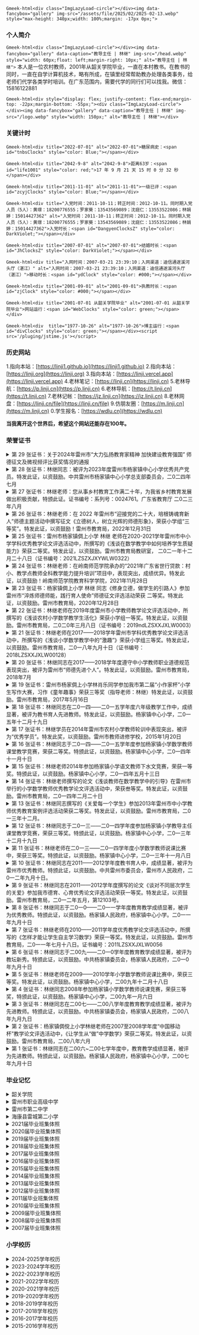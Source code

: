 `Gmeek-html<div class="ImgLazyLoad-circle"></div><img data-fancybox="gallery" img-src="/assets/file/2025/02/2025-02-13.webp" style="max-height: 340px;width: 100%;margin: -17px 0px;">`

### **个人简介**

`Gmeek-html<div class="ImgLazyLoad-circle"></div><img data-fancybox="gallery" data-caption="教导主任 | 林继" img-src="/head.webp" style="width: 60px;float: left;margin-right: 10px;" alt="教导主任 | 林继">` 本人是一位农村教师，2001年从韶关学院毕业，一直在本村教书。在教书的同时，一直在自学计算机技术，略有所成，在镇里经常帮助教办处理各类事务，给老师们代学各类学时培训。在广东范围内，需要代学的同行们可以找我。微信：15816122881

`Gmeek-html<div style="display: flex; justify-content: flex-end;margin-top: -22px;margin-bottom: -55px;"><div class="ImgLazyLoad-circle"></div><img data-fancybox="gallery" data-caption="教导主任 | 林继" img-src="/logo.webp" style="width: 150px;" alt="教导主任 | 林继"></div>`

### **关键计时**

`Gmeek-html<div title="2022-07-01" alt="2022-07-01">糖尿病史：<span id="tnbsClocks" style="color: Blue;"></span></div>`

`Gmeek-html<div title="2042-9-8" alt="2042-9-8">距离63岁：<span id="life1001" style="color: red;">17 年 9 月 21 天 15 时 0 分 32 秒</span></div>`

`Gmeek-html<div title="2011-11-01" alt="2011-11-01">一级已评：<span id="zcyjClocks" style="color: Blue;"></span></div>`

`Gmeek-html<div title="入党时间：2011-10-11；转正时间：2012-10-11。同时期入党人员（5人）：黄璟：18200776555；罗家葵：13543569089；沈庭仁：13553522086；林娟婷：15014427362" alt="入党时间：2011-10-11；转正时间：2012-10-11。同时期入党人员（5人）：黄璟：18200776555；罗家葵：13543569089；沈庭仁：13553522086；林娟婷：15014427362">入党时长：<span id="DangyenClocksZ" style="color: DarkViolet;"></span></div>`

`Gmeek-html<div title="2007-07-01" alt="2007-07-01">结婚时长：<span id="JhClocksZ" style="color: DarkViolet;"></span></div>`

`Gmeek-html<div title="入网时间：2007-03-21 23:39:10；入网渠道：迪信通遂溪河头厅（湛江）" alt="入网时间：2007-03-21 23:39:10；入网渠道：迪信通遂溪河头厅（湛江）">移动时长：<span id="ydClock" style="color: #000;"></span></div>`

`Gmeek-html<div title="2001-09-01" alt="2001-09-01">执教时长：<span id="zjClock" style="color: #000;"></span></div>`

`Gmeek-html<div title="2001-07-01 从韶关学院毕业" alt="2001-07-01 从韶关学院毕业">网站运行：<span id="WebClocks" style="color: green;"></span></div>`

`Gmeek-html<div  title="1977-10-26" alt="1977-10-26">博主运行：<span id="divClocks" style="color: green;"></span></div><script src='/pluging/jstime.js'></script>`

### **历史网站**

1.指向本站：[https://linji1.github.io](https://linji1.github.io)
2.指向本站：[https://linji.org](https://linji.org)
3.指向本站：[https://linji.vercel.app](https://linji.vercel.app)
4.老林笔记：[https://linji.cn](https://linji.cn)
5.老林导航：[https://p.linji.cn](https://p.linji.cn)
6.老林导航：[https://t.linji.cn](https://t.linji.cn)
7.老林记帐：[https://jz.linji.cn](https://jz.linji.cn)
8.老林网盘：[https://linji.cn/file](https://linji.cn/file)
9.仿朋友圈：[https://m.linji.cn](https://m.linji.cn)
0.学生报名：[https://wdlu.cn](https://wdlu.cn)

**当我离开这个世界后，希望这个网站还能存在100年。**

### **荣誉证书**
<details>
<summary>第 29 张证书：关于2024年雷州市“大力弘扬教育家精神 加快建设教育强国” 师德征文及微视频评比获奖情况的通报</summary>

`Gmeek-html<strong><center><a href="/pdf/web/viewer.html?file=/assets/荣誉证书/关于2024年雷州市“大力弘扬教育家精神 加快建设教育强国” 师德征文及微视频评比获奖情况的通报.pdf" target="_blank" style="color: black;">2024雷州市师德征文评比获奖名单</a></center></strong>`

`Gmeek-html<center><table border="1" style="border-collapse: collapse; font-size: 14px;" class="clicked"><tbody><tr><td style="text-align:center;">作者</td><td style="text-align:center;">单位名称</td><td style="text-align:center;">题目</td><td style="text-align:center;">获奖等级</td><td style="text-align:center;">组别</td></tr><tr><td style="text-align:center;">陈再兴</td><td style="text-align:center;">雷州市杨家镇中心小学</td><td>仰不愧于天，俯不怍于人</td><td style="text-align:center;">二等奖</td><td style="text-align:center;">小学组</td></tr><tr style="background-color: #ffc000a8;"><td style="text-align:center;">林&nbsp; 继</td><td style="text-align:center;">雷州市杨家镇倜上小学</td><td style="text-align:left;">浅谈学困生转化教育的策略和方法</td><td style="text-align:center;">二等奖</td><td style="text-align:center;">小学组</td></tr><tr><td style="text-align:center;">莫春美</td><td style="text-align:center;">雷州市杨家镇中心小学</td><td style="text-align:left;">捧着一颗心来，不带半根草去</td><td style="text-align:center;">二等奖</td><td style="text-align:center;">小学组</td></tr><tr><td style="text-align:center;">刘英杰</td><td style="text-align:center;">雷州市杨家镇中心小学</td><td style="text-align:left;">浅谈德育工作的实践与思考</td><td style="text-align:center;">三等奖</td><td style="text-align:center;">小学组</td></tr></tbody></table></center>`
</details>

<details>
<summary>第 28 张证书：林继同志：被评为2023年度雷州市杨家镇中心小学优秀共产党员。特发此证，以资鼓励。中共雷州市杨家镇中心小学总支部委员会，二0二四年七月</summary>

![第 28 张证书：杨家镇中心小学优秀共产党员](/assets/荣誉证书/20240701.webp)

</details>

<details>
<summary>第 27 张证书：林继老师：您从事乡村教育工作满二十年，为我省乡村教育发展做出积极贡献，特颁此证。证书编号：系列号：0024761。广东省教育厅 二0二三年八月</summary>

`Gmeek-html<div title="2001-09-01" alt="2001-09-01" style="text-align: center;">执教时长：<span id="zjClocka" style="color: green;text-align: center;"></span></div>`

![第 27 张证书：乡村教育工作满二十年，为我省乡村教育发展做出积极贡献，特颁此证](/assets/荣誉证书/20230801.webp)

</details>

<details>

<summary>第 26 张证书：林继老师：在 2022 年雷州市“迎接党的二十大，培根铸魂育新人”师德主题活动中撰写征文《立德树人，树立光辉的师德形象》，荣获小学组“三等奖”。特发此证，以资鼓励！雷州市教育局，2022年12月31日</summary>

![第 26 张证书：师德征文《立德树人，树立光辉的师德形象》，荣获小学组“三等奖”](/assets/荣誉证书/20221231.webp)

</details>

<details>
<summary>第 25 张证书：雷州市杨家镇倜上小学 林继 老师在2020-2021学年雷州市中小学学科优秀教学论文评选活动中，所撰写的《浅谈在数学教学中如何培养学生质疑能力》荣获二等奖。特发此证，以资鼓励。雷州市教育局教研室， 二0二一年十二月二十八日（证书编号：2021LZSZXJXYWLW0322）</summary>

![第 25 张证书：教学论文《浅谈在数学教学中如何培养学生质疑能力》荣获二等奖](/assets/荣誉证书/20211228.webp)

</details>

<details>
<summary>第 24 张证书：林继老师：在岭南师范学院承办的“2021年广东省世行贷款：村小、教学点教师全科教学能力提升培训”项目中，表现突出，成绩优异。特发此证，以资鼓励！岭南师范学院教育科学学院，2021年11月28日</summary>

![第 24 张证书：“2021年广东省世行贷款：村小、教学点教师全科教学能力提升培训”项目中，表现突出，成绩优异](/assets/荣誉证书/2021112801.webp)
![第 24 张证书：“2021年广东省世行贷款：村小、教学点教师全科教学能力提升培训”项目中，表现突出，成绩优异](/assets/荣誉证书/2021112802.webp)
![第 24 张证书：“2021年广东省世行贷款：村小、教学点教师全科教学能力提升培训”项目中，表现突出，成绩优异](/assets/荣誉证书/2021112803.webp)
![第 24 张证书：“2021年广东省世行贷款：村小、教学点教师全科教学能力提升培训”项目中，表现突出，成绩优异](/assets/荣誉证书/2021112804.webp)
![第 24 张证书：“2021年广东省世行贷款：村小、教学点教师全科教学能力提升培训”项目中，表现突出，成绩优异](/assets/荣誉证书/2021112805.webp)

</details>

<details>
<summary>第 23 张证书：杨家镇倜上小学 林继 同志《修身立德，做学生的引路人》参加雷州市“淬炼师德师能，践行育人使命”师德征文评选活动荣获 二等奖。特发此证，以资鼓励。雷州市教育局，2020年12月28日</summary>

![第 23 张证书：师德论文《修身立德，做学生的引路人》荣获小学组二等奖](/assets/荣誉证书/20201228.webp)

</details>

<details>
<summary>第 22 张证书：林继老师在2019年度雷州市小学教师教学论文评选活动中，所撰写的《浅谈农村小学数学教学生活化》荣获小学组一等奖。特发此证，以资鼓励。雷州市教育局，二0二0年三月八日（证书编号：2019ndLZSXXJXLW0003）</summary>

`Gmeek-html<center><p><strong style="font-size: 20px;"><a href="/pdf/web/viewer.html?file=/assets/荣誉证书/2019-386.pdf" target="_blank" style="color: black;">2019年度雷州市中小学教师教学论文评选结果</a></strong></p><table border="1" style="border-collapse: collapse;text-align: center;font-size: 15px;"><tbody><tr><td>序号</td><td>参 评 论 文</td><td>作者姓名</td><td>作者单位</td><td>评奖等级</td><td>学科</td></tr><tr style="background-color: #ffc000a8;"><td>1</td><td style="text-align: left;padding-left: 20px;">《浅谈农村小学数学教学生活化》</td><td>林 继</td><td>杨家中心小学</td><td>一等奖</td><td>数学</td></tr><tr><td>2</td><td style="text-align: left;padding-left: 20px;">《巧设教法，让古诗词教学妙趣横生》</td><td>符雪莲</td><td>杨家中心小学</td><td>一等奖</td><td>语文</td></tr><tr><td>3</td><td style="text-align: left;padding-left: 20px;">《小学英语教学必须以学生为本》</td><td>陈彩芬</td><td>杨家中心小学</td><td>一等奖</td><td>英语</td></tr><tr><td>4</td><td style="text-align: left;padding-left: 20px;">《优化教学手段，提高语文课堂有效性》</td><td>刘 瑾</td><td>杨家中心小学</td><td>二等奖</td><td>语文</td></tr><tr><td>5</td><td style="text-align: left;padding-left: 20px;">《多媒体在语文教学的运用》</td><td>何祥福</td><td>杨家西汀小学</td><td>二等奖</td><td>语文</td></tr><tr><td>6</td><td style="text-align: left;padding-left: 20px;">《如何让学生爱学、乐学、会学数学》</td><td>李小凤</td><td>杨家中心小学</td><td>二等奖</td><td>数学</td></tr><tr><td>7</td><td style="text-align: left;padding-left: 20px;">《试论提高农村小学语文课堂教学效率的策略与方法》</td><td>刘兴文</td><td>杨家宅湾小学</td><td>三等奖</td><td>语文</td></tr><tr><td>8</td><td style="text-align: left;padding-left: 20px;">《浅谈如何提高学生的课堂参与度》</td><td>王汝清</td><td>杨家中心小学</td><td>三等奖</td><td>数学</td></tr><tr><td>9</td><td style="text-align: left;padding-left: 20px;">《如何提高小学生数学计算能力》</td><td>陈科锦</td><td>杨家中心小学</td><td>三等奖</td><td>数学</td></tr><tr><td>10</td><td style="text-align: left;padding-left: 20px;">《提高学生英语课堂参与度初探》</td><td>莫春美</td><td>杨家中心小学</td><td>三等奖</td><td>英语</td></tr><tr><td>11</td><td style="text-align: left;padding-left: 20px;">《培养“听”的习惯、创设“说”的情境》</td><td>黄华并</td><td>杨家中心小学</td><td>三等奖</td><td>英语</td></tr></tbody></table></center>`

![第 22 张证书：《浅谈农村小学数学教学生活化》荣获小学组一等奖](/assets/荣誉证书/20200308.webp)

</details>

<details>
<summary>第 21 张证书：林继老师在2017——2018学年雷州市学科优秀教学论文评选活动中，所撰写的《浅谈小学数学教学中的“激趣”》荣获小学组三等奖。特发此证，以资鼓励。雷州市教育局，二0一八年九月十日（证书编号：2018LZSXXJXLW00128）</summary>

![第 21 张证书：教学论文《浅谈小学数学教学中的“激趣”》荣获小学组三等奖](/assets/荣誉证书/20180910.webp)

</details>

<details>
<summary>第 20 张证书：林继同志在2017——2018学年度遵守中小学教师职业道德规范表现突出，被评为雷州市“师德先进个人”。特发此证，以资鼓励。雷州市教育局，2018年7月</summary>

![第 20 张证书：雷州市“师德先进个人”](/assets/荣誉证书/20180701.webp)

</details>

<details>
<summary>第 19 张证书：雷州市杨家倜上小学林肖乐同学参加我市第二届“小作家杯”小学生写作大赛，习作《童年趣事》荣获三等奖（指导老师：林继）特发此证，以资鼓励。雷州市教育局，2017年5月16日</summary>

![第 19 张证书：第二届“小作家杯”小学生写作大赛，习作《童年趣事》荣获三等奖（指导老师：林继）](/assets/荣誉证书/20170516.webp)

</details>

<details>
<summary>第 18 张证书：林继同志在二0一四——二0一五学年度六年级教学工作中，成绩显著，被评为教书育人先进教师。特发此证，以资鼓励。杨家镇中心小学，二0一五年十二月十九日</summary>

> 林继同志2014~2015学年度六年级毕业调研考试数学获得全镇第三名。资金 100（镇） + 200（校） 元 + 一张“教书育人先进教师”奖状。

![第 18 张证书：杨家镇教书育人先进教师](/assets/荣誉证书/20151219.webp)
</details>

<details>
<summary>第 17 张证书：林继学员在2014年雷州市农村小学教师轮训中表现突出，被评为“优秀学员”。特发此奖，以资鼓励。雷州市教师进修学校，2015年1月20日</summary>

![第 17 张证书：雷州市农村小学教师轮训中表现突出，被评为“优秀学员”](/assets/荣誉证书/20150120.webp)

</details>

<details>
<summary>第 16 张证书：林继同志于二0一四——二0一五学年度参加杨家镇小学数学教师课堂教学竞赛，荣获二等奖。特颁此证，以资鼓励。杨家镇中心小学，二0一四年十一月十日</summary>

> 2014年第三张奖状，奖金：镇60元，校100元，共160元。

![第 16 张证书：杨家镇小学数学教师课堂教学竞赛，荣获二等奖](/assets/荣誉证书/20141110.webp)

</details>

<details>
<summary>第 15 张证书：林继老师2014年参加杨家镇小学语文教师下水文竞赛，荣获一等奖。特颁此证，以资鼓励。杨家镇中心小学，二0一四年五月十三日</summary>

![第 15 张证书：杨家镇小学语文教师下水文竞赛，荣获一等奖](/assets/荣誉证书/20140513.webp)

</details>

<details>
<summary>第 14 张证书：林继老师撰写的论文《浅谈教师在数学教学中的引导》在雷州市举行的小学数学教师优秀教学论文评选活动中，荣获叁等奖。特发此证，以资鼓励。雷州市教育局，二0一四年二月二十日</summary>

![第 14 张证书：教学论文《浅谈教师在数学教学中的引导》荣获叁等奖](/assets/荣誉证书/20140220.webp)

</details>

<details>
<summary>第 13 张证书：林继同志撰写的《关爱每一个学生》参加2013年雷州市中小学教师优秀教育案例评选活动荣获二等奖。特发此证，以资鼓励。雷州市教育局，二0一三年十二月。</summary>

![第 13 张证书：优秀教育案例《关爱每一个学生》荣获二等奖](/assets/荣誉证书/20131201.webp)

</details>

<details>
<summary>第 12 张证书：林继同志于二0一三——二0一四学年度参加杨家镇小学教导主任课堂教学竞赛，荣获三等奖。特颁此证，以资鼓励。杨家镇中心小学，二0一三年十二月十九日</summary>

![第 12 张证书：杨家镇小学教导主任课堂教学竞赛，荣获三等奖](/assets/荣誉证书/20131219.webp)

</details>

<details>
<summary>第 11 张证书：林继老师在二0一三——二0一四学年度小学数学教师说课比赛中，荣获三等奖。特颁此证，以资鼓励。杨家镇中心小学，二0一三年十一月八日</summary>

![第 11 张证书：杨家镇小学数学教师说课竞赛，荣获三等奖](/assets/荣誉证书/20131108.webp)

</details>

<details>
<summary>第 10 张证书：林继同志在2011——2012学年度教书育人中，成绩显著，被评为雷州市优秀教师。特颁此证，以资鼓励。中共雷州市委员会，雷州市人民政府，二0一二年九月十日。</summary>

![第 10 张证书：雷州市优秀教师](/assets/荣誉证书/20120910.webp)

</details>

<details>
<summary>第 9 张证书：林继同志在2011——2012学年度撰写的论文《谈对不同层次学生的关爱》参加我市德育、心育优秀论文评选活动荣获一等奖。特发此证，以资鼓励。雷州市教育局，二0一二年五月，第12103号。</summary>

![第 9 张证书：论文《谈对不同层次学生的关爱》参加我市德育、心育优秀论文评选活动荣获一等奖](/assets/荣誉证书/20120501.webp)

</details>

<details>
<summary>第 8 张证书：林继同志于二0一0——二0一一学年度教育教学成绩显著，被评为优秀教师。特颁此证，以资鼓励。杨家镇人民政府，杨家镇中心小学。二0一一年九月十日</summary>

![第 8 张证书：杨家镇优秀教师](/assets/荣誉证书/20110910.webp)

</details>

<details>
<summary>第 7 张证书：林继老师在2010——2011学年度优秀教学论文评选活动中，所撰写的《怎样才能让学生自主学习数学》荣获一等奖。特发此证，以资鼓励。雷州市教育局，二0一一年七月十八日。证书编号：2011LZSXXJXLW0056</summary>

![第 7 张证书：教学论文《怎样才能让学生自主学习数学》荣获一等奖](/assets/荣誉证书/20110718.webp)

</details>

<details>
<summary>第 6 张证书：林继同志于二00九——二0一0学年度教育教学成绩显著，被评为教坛新秀。特颁此证，以资鼓励。中共杨家镇委员会，杨家镇人民政府，二0一0年九月十日</summary>

![第 6 张证书：杨家镇教坛新秀](/assets/荣誉证书/20100910.webp)

</details>

<details>
<summary>第 5 张证书：林继老师在2009——2010学年小学数学教师说课比赛中，荣获三等奖。特发此证，以资鼓励。杨家镇中心小学，二00九年十二月十八日</summary>

![第 5 张证书：杨家镇小学数学教师说课竞赛，荣获三等奖](/assets/荣誉证书/20091218.webp)

</details>

<details>
<summary>第 4 张证书：林继同志2008年参加杨家镇小学数学教师说课竞赛，荣获三等奖，特颁此证，以资鼓励。杨家镇中心小学，二00九年一月六日</summary>

![第 4 张证书：杨家镇小学数学教师说课竞赛，荣获三等奖](/assets/荣誉证书/20090106.webp)

</details>

<details>
<summary>第 3 张证书：林继同志在二00七——二00八学年度教育教学成绩显著，被评为先进教师。特颁此证，以资鼓励。中共杨家镇委员会，杨家镇人民政府，二00八年九月九日</summary>

![第 3 张证书：杨家镇先进教师](/assets/荣誉证书/20080909.webp)

</details>

<details>
<summary>第 2 张证书：杨家镇倜傥上小学林继老师在2007至2008学年度“中国移动杯”教学论文评选活动中，《让学生从“做”中学数学》荣获二等奖。特发此证，以资鼓励。雷州市教育局，二00八年六月</summary>

![第 2 张证书：教学论文《让学生从“做”中学数学》荣获二等奖](/assets/荣誉证书/20080601.webp)

</details>

<details>
<summary>第 1 张证书：林继同志在二00六~二00七学年度中，教育教学成绩显著，被评为先进教师。特颁此证，以资鼓励。杨家镇人民政府，杨家镇中心小学，二00七年九月十日</summary>

![第 1 张证书：杨家镇先进教师](/assets/荣誉证书/20070910.webp)

</details>

### **毕业记忆**
<details>
<summary>韶关学院</summary>

![](/assets/毕业记忆/2001.7.1.webp)

![](/assets/毕业记忆/2001.7.2.webp)

![](/assets/毕业记忆/2001.7.3.webp)

![](/assets/毕业记忆/2001.7.4.webp)

![](/assets/毕业记忆/2001.7.5.webp)

</details>

<details>
<summary>雷州市职业高级中学</summary>

![](/assets/毕业记忆/1998.6.1.webp)

![](/assets/毕业记忆/1998.6.2.webp)

![](/assets/毕业记忆/1998.6.3.webp)

![](/assets/毕业记忆/1998.6.4.webp)

![](/assets/毕业记忆/1998.6.5.webp)

![](/assets/毕业记忆/1998.6.6.webp)

![](/assets/毕业记忆/1998.6.7.webp)

![](/assets/毕业记忆/1998.6.8.webp)

![](/assets/毕业记忆/1998.6.9.webp)

![](/assets/毕业记忆/1998.6.10.webp)

![](/assets/毕业记忆/1998.6.11.webp)
</details>

<details>
<summary>雷州市第二中学</summary>

![](/assets/毕业记忆/1995.7.1.webp)

![](/assets/毕业记忆/1995.7.2.webp)

![](/assets/毕业记忆/1995.7.3.webp)

![](/assets/毕业记忆/1995.7.4.webp)

![](/assets/毕业记忆/1995.7.5.webp)

</details>

<details>
<summary>海康县雷城第二小学</summary>

![](/assets/毕业记忆/1992.6.1.webp)

![](/assets/毕业记忆/1992.6.2.webp)

![](/assets/毕业记忆/1992.6.3.webp)

![](/assets/毕业记忆/1992.6.4.webp)

![](/assets/毕业记忆/1992.6.5.webp)

</details>

<details>
<summary>2021届毕业班集体照</summary>

上一行、林耀恒、林泽浩、林裕昭、林治
中间行：陈娇凤、肖兰琴、林继、林仁贵、蔡妃燕、黄丽、蔡海珍
下一行：林小奋、林小怡、林彩莹、林蔓群、林耀迪

`Gmeek-html<b><font face="微软雅黑" size="5" color="#008000">最后一届六年级，以后学校再也没有六年级。下学期，六年级学生直接到杨家中学就读，学校以后只有学前至五年级。</font></b>`

![](/assets/毕业记忆/2021042301.webp)

![](/assets/毕业记忆/2021042302.webp)

![](/assets/毕业记忆/2021052801.webp)

![](/assets/毕业记忆/2021052802.webp)

![](/assets/毕业记忆/2021070401.webp)

![](/assets/毕业记忆/2021070402.webp)

![](/assets/毕业记忆/2021070601.webp)

</details>

<details>
<summary>2020届毕业班集体照</summary>

上一行、林宏琼、林小扁、邓明锡、林琳、林宏坚、林耀恒
中间行：陈娇凤、肖兰琴、林继（林大迪）、林仁贵、蔡妃燕、黄丽、蔡海珍
下一行：林红敏、林娇羽、林海丽、林小珠、林雅秀

![](/assets/毕业记忆/2020.6-3.webp)

![](/assets/毕业记忆/2020.6-1.webp)

![](/assets/毕业记忆/2020.6-2.webp)
</details>

<details>
<summary>2019届毕业班集体照</summary>

上一行：林宏欣、林琪乾、林大利、林宏伟、林子翔
下一行：林  爵、林伟爵、林逢蝶、彭秋媚、林肖乐

![](/assets/毕业记忆/b_191351_1589140672.webp)

![](/assets/毕业记忆/2019.6-1.webp)

![](/assets/毕业记忆/2019.6-2.webp)
</details>

<details>
<summary>2018届毕业班集体照</summary>

上一行：林红雅、林欣欣、彭绚、林大顺、林宏兴、林宏炳、林俊鑫
中间行：黄丽、肖兰琴、林继、林仁贵、蔡海珍、蔡妃燕、陈娇凤
下一行：林秀珠、林金来、林阳丽、林洁、林海媚、林汝珠

![](/assets/毕业记忆/2018.6-1.webp)

![](/assets/毕业记忆/2018.6-2.webp)

![](/assets/毕业记忆/2018.6-3.webp)
</details>

<details>
<summary>2017届毕业班集体照</summary>

上一行：林有武、林大顺、林宏景、林俞江、林志坚、林麟杰
中间行：蔡海珍、黄丽、林继、林仁贵、陈豪杰、蒋小珍、陈娇凤
下一行：林娇青、林丽娇、林华连、林蔓莎
![](/assets/毕业记忆/b_011528_1738108294.webp)

![](/assets/毕业记忆/2017.6-1.webp)

![](/assets/毕业记忆/2017.6-2.webp)
</details>

<details>
<summary>2016届毕业班集体照</summary>

上一行：林奇钊、林裕翔、林炳坤、林鸿升、林培梁、林娇丽、林巧凤、林静静、林静妹
中间行：陈娇凤、肖兰琴、林继、林炳、彭汉辉、林仁贵、黄丽、蒋小珍
下一行：林雄智、林鸿健、林小华、林蔓柳、林翠、林茂荣、林海维、林红娟

![](/assets/毕业记忆/2016.6-1.webp)

![](/assets/毕业记忆/2016.6-2.webp)

</details>

<details>
<summary>2015届毕业班集体照</summary>

上一行：林宏寿、林大宽、林有森、林晓军、林汝媚、林巧仁、林景辉、林纬达
中间行：蒋小珍、黄丽、肖兰琴、林继、林仁贵、林炳、陈永富、陈娇凤、蔡海珍
下一行：符诗敏、林妙焕、何晓萍、林依芬、林密、林柳莹、林诗媚

![](/assets/毕业记忆/2015.6-1.webp)

![](/assets/毕业记忆/2015.6-2.webp)

</details>

<details>
<summary>2014届毕业班集体照</summary>

上一行：林鸿越、林俊辛、林志勇、林宏辉、林晓军、何文泳、林伟攀、林金滨、林大翔
中间行：肖兰琴、林继、陈永富、林炳、林仁贵、黄丽、陈娇凤、蔡海珍
下一行：林凤英、林艺奋、林柳雁、林汝娟、林妙莹、林红妙、林雄威、林培栋

![](/assets/毕业记忆/2014.6-1.webp)

![](/assets/毕业记忆/2014.6-2.webp)

</details>

<details>
<summary>2013届毕业班集体照</summary>

上一行：林鸿铭、林大兴、林海智、何文泳、林大敏、林奇炳、林宏珍、林红秀、林小喜
中间行：黄丽、陈永富、林仁贵、林炳、林继、肖兰琴、陈娇凤、蔡海珍
下一行：林梦婷、林娇艳、林宏兰、林旭景、林小翡、林婷婷、林如燕、林雅萍

![](/assets/毕业记忆/b_235110_1907619924.webp)

![](/assets/毕业记忆/2013.6-1.webp)

![](/assets/毕业记忆/2013.6-2.webp)

![](/assets/毕业记忆/2013.6-54.webp)

</details>

<details>
<summary>2012届毕业班集体照</summary>

第一行：林宜耀、林俊全、林乃全、何文涛、林志意、林梁强、林慧如、林宏羽、林相仁、林晓冠、林同辑
第二行：林琪寓、林大辉、林大舒、林彩平、林宏芬、林玉裕、林妃燕、林宏珠、林有爱、林宏强、林鸿明
第三行：陈娇凤、蔡海珍、肖兰琴、林继、林炳、林仁贵、黄丽、郑梅琴
最下行：林彩虹、林喜连、林春娇、林春健、林彩梦、林明杨、林诗敏、林翠平、林雅丽、林海燕

![](/assets/毕业记忆/2012.6-1.webp)

![](/assets/毕业记忆/2012.6-2.webp)

![](/assets/毕业记忆/2012.6-3.webp)

</details>

<details>
<summary>2011届毕业班集体照</summary>

第一行：林宏智、林特耀、林有朋、林如孟、林中山、林俊辉、林宏瑞、林特立、林琪富、林宏兴、林大葵、林相仁
第二行：林玉娇、林宏芬、颜菊曼、林玉桂、林如花、林静红、林月玲、林野浪、林小燕、林如琴、林鸿文、林炳和
第三行：蔡海珍、肖兰琴、林继、林炳、林仁贵、陈娇凤、郑梅琴、黄丽
最下行：林丽萍、林丽珠、林小亚、林红兰、林妙霞、林小翔、林红平、林小乔、林梦媚

![](/assets/毕业记忆/2011.6-1.webp)

![](/assets/毕业记忆/2011.6-2.webp)

![](/assets/毕业记忆/2011.6-3.webp)

</details>

<details>
<summary>2010届毕业班集体照</summary>

第一行：林钟忽、林雅文、林坤发、林海强、林蔡盛、林文锋、林宏敏、林大羽、林宏羽、林大鸿、林坤平、林炜道、林如权
第二行：林宏耀、林珠智、林坤敏、林有波、林立智、林少平、林汝青、林翠平、林宏婉、林彩虹、林彩凤、林慧琴
第三行：邓海江、陈娇凤、吴成杨、林仁贵、林炳、林继、肖兰琴、黄丽、蔡海珍
最下行：林月娣、林春秀、林宏英、林秋芬、林宏丽、林诗芬、林凤娇、林海玲、林彩华、林丽荣

![](/assets/毕业记忆/2010.6-1.webp)

![](/assets/毕业记忆/2010.6-2.webp)

</details>

<details>
<summary>2009届毕业班集体照</summary>

第一行：林树圣、林如墨、林珠兴、林炳文、林宏茂、林雅权、林宏盛、林立智、林大蔚
第二行：林丽霞、林春燕、林秀珍、林华丽、林秋花、林玉娥、林喜玉
第三行：杨世伟、吴成杨、肖兰琴、林继、林炳、林仁贵、陈娇凤、蔡海珍
最下行：林梦巧、林莉乔、林月丽、林艾娜、林秋花、林宏铃、林立岑、林锦梅

![](/assets/毕业记忆/2009.6-1.webp)

![](/assets/毕业记忆/2009.6-2.webp)

</details>

<details>
<summary>2008届毕业班集体照</summary>

第一行：林健伟、林伟华、林宏兴、林宏辉、林智超、林同敏、林乘、林伟祥
第二行：林建裕、林坤明、林坤超、林大誉、林惠强、林可仁、林灵强、林大勇
第三行：陈志诚、林仁贵、林炳、肖兰琴、林继、陈娇凤、黄丽
最下行：林秋丽、林艾青、林华美、蔡串花、林秋燕、林彩华、林彩丽、林梦菊、林小亚

![](/assets/毕业记忆/2008.6-1.webp)

![](/assets/毕业记忆/2008.6-2.webp)

</details>

<details>
<summary>2007届毕业班集体照</summary>

第一行：林炳活、林相、林晓威、林宏涛、林文享、林东君、林大发、林特师、林宏金、林滨龙
第二行：林小燕、林小如、吴小英、林丽宠、林红华、林小权、林华曼、林立本、林梧桐、林柏武
第三行：杨世伟、林继、肖兰琴、林炳、林仁贵、陈吉荣、林春仁、黄丽
最下行：林艾静、林乔春、林小盈、林秋凤、林红花、林彩丽、林春霞、林晓洁

![](/assets/毕业记忆/2007.6-1.webp)

![](/assets/毕业记忆/2007.6-2.webp)

</details>

### **小学校历**

<details>
<summary>2024-2025学年校历</summary>

![2024-2025学年校历](/assets/小学校历/2024-2025学年校历.webp)

</details>

<details>
<summary>2023-2024学年校历</summary>

![2023-2024学年校历](/assets/小学校历/2023-2024学年校历.webp)

</details>

<details>
<summary>2022-2023学年校历</summary>

![2022-2023学年校历](/assets/小学校历/2022-2023学年校历.webp)

</details>

<details>
<summary>2021-2022学年校历</summary>

![2021-2022学年校历](/assets/小学校历/2021-2022学年校历.webp)

</details>

<details>
<summary>2020-2021学年校历</summary>

![2020-2021学年校历](/assets/小学校历/2020-2021学年校历.webp)

</details>

<details>
<summary>2019-2020学年校历</summary>

![2019-2020学年校历](/assets/小学校历/2019-2020学年校历.webp)

</details>

<details>
<summary>2018-2019学年校历</summary>

![2018-2019学年校历](/assets/小学校历/2018-2019学年校历.webp)

</details>

<details>
<summary>2017-2018学年校历</summary>

![2017-2018学年校历](/assets/小学校历/2017-2018学年校历.webp)

</details>

<details>
<summary>2016-2017学年校历</summary>

![2016-2017学年校历](/assets/小学校历/2016-2017学年校历.webp)

</details>

<details>
<summary>2015-2016学年校历</summary>

![2015-2016学年校历](/assets/小学校历/2015-2016学年校历.webp)

</details>